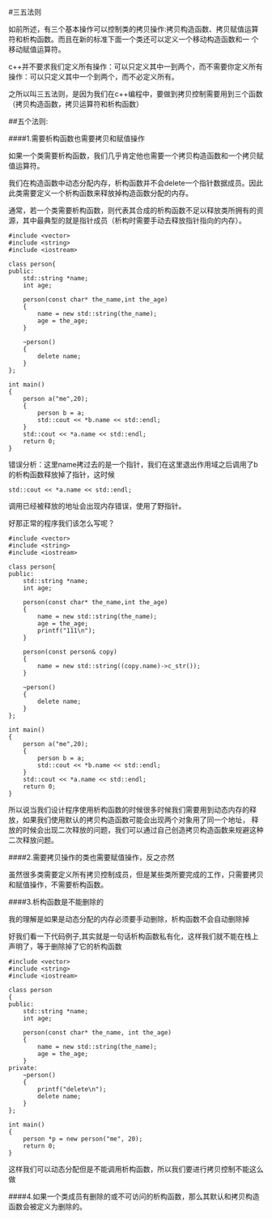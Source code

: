 #三五法则


如前所述，有三个基本操作可以控制类的拷贝操作:拷贝构造函数、拷贝赋值运算符和析构函数。而且在新的标准下面一个类还可以定义一个移动构造函数和一
个移动赋值运算符。

c++并不要求我们定义所有操作：可以只定义其中一到两个，而不需要你定义所有操作：可以只定义其中一个到两个，而不必定义所有。

之所以叫三五法则，是因为我们在c++编程中，要做到拷贝控制需要用到三个函数（拷贝构造函数，拷贝运算符和析构函数）

##五个法则:

####1.需要析构函数也需要拷贝和赋值操作

如果一个类需要析构函数，我们几乎肯定他也需要一个拷贝构造函数和一个拷贝赋值运算符。

我们在构造函数中动态分配内存，析构函数并不会delete一个指针数据成员。因此此类需要定义一个析构函数来释放掉构造函数分配的内存。

通常，若一个类需要析构函数，则代表其合成的析构函数不足以释放类所拥有的资源，其中最典型的就是指针成员（析构时需要手动去释放指针指向的内存）。

```
#include <vector>
#include <string>
#include <iostream>

class person{
public:
    std::string *name;
    int age;

    person(const char* the_name,int the_age)
    {
        name = new std::string(the_name);
        age = the_age;
    }

    ~person()
    {
        delete name;
    }
};

int main()
{
    person a("me",20);
    {
        person b = a;
        std::cout << *b.name << std::endl;
    }
    std::cout << *a.name << std::endl;
    return 0;
}
```

错误分析：这里name拷过去的是一个指针，我们在这里退出作用域之后调用了b的析构函数释放掉了指针，这时候
```
std::cout << *a.name << std::endl;
```
调用已经被释放的地址会出现内存错误，使用了野指针。

好那正常的程序我们该怎么写呢？
```
#include <vector>
#include <string>
#include <iostream>

class person{
public:
    std::string *name;
    int age;

    person(const char* the_name,int the_age)
    {
        name = new std::string(the_name);
        age = the_age;
        printf("111\n");
    }

    person(const person& copy)
    {
        name = new std::string((copy.name)->c_str());
    }

    ~person()
    {
        delete name;
    }
};

int main()
{
    person a("me",20);
    {
        person b = a;
        std::cout << *b.name << std::endl;
    }
    std::cout << *a.name << std::endl;
    return 0;
}
```

所以说当我们设计程序使用析构函数的时候很多时候我们需要用到动态内存的释放，如果我们使用默认的拷贝构造函数可能会出现两个对象用了同一个地址，
释放的时候会出现二次释放的问题，我们可以通过自己创造拷贝构造函数来规避这种二次释放问题。

####2.需要拷贝操作的类也需要赋值操作，反之亦然

虽然很多类需要定义所有拷贝控制成员，但是某些类所要完成的工作，只需要拷贝和赋值操作，不需要析构函数。

####3.析构函数是不能删除的

我的理解是如果是动态分配的内存必须要手动删除，析构函数不会自动删除掉

好我们看一下代码例子,其实就是一句话析构函数私有化，这样我们就不能在栈上声明了，等于删除掉了它的析构函数

```
#include <vector>
#include <string>
#include <iostream>

class person
{
public:
    std::string *name;
    int age;

    person(const char* the_name, int the_age)
    {
        name = new std::string(the_name);
        age = the_age;
    }
private:
    ~person()
    {
        printf("delete\n");
        delete name;
    }
};

int main()
{
    person *p = new person("me", 20);
    return 0;
}
```

这样我们可以动态分配但是不能调用析构函数，所以我们要进行拷贝控制不能这么做

####4.如果一个类成员有删除的或不可访问的析构函数，那么其默认和拷贝构造函数会被定义为删除的。